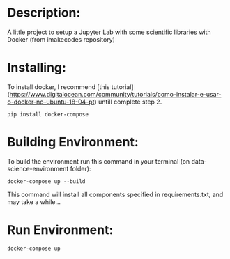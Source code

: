 # Description:

A little project to setup a Jupyter Lab with some scientific libraries with Docker (from imakecodes repository)

# Installing:

To install docker, I recommend [this tutorial] (https://www.digitalocean.com/community/tutorials/como-instalar-e-usar-o-docker-no-ubuntu-18-04-pt) untill complete step 2.

```
pip install docker-compose
```

# Building Environment:

To build the environment run this command in your terminal (on data-science-environment folder):
```
docker-compose up --build
```

This command will install all components specified in requirements.txt, and may take a while...

# Run Environment:

```
docker-compose up
```
